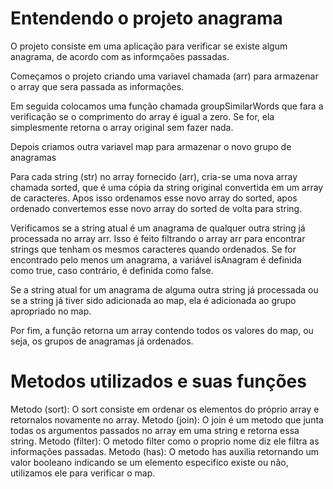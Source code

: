 # Entendendo o projeto anagrama


O projeto consiste em uma aplicação para verificar se existe algum anagrama, de acordo com as informçaões passadas.

Começamos o projeto criando uma variavel chamada (arr) para armazenar o array que sera passada as informações.

Em seguida colocamos uma função chamada groupSimilarWords que fara a verificação se o comprimento do array é igual a zero. Se for, ela simplesmente retorna o array original sem fazer nada.

Depois criamos outra variavel map para armazenar o novo grupo de anagramas

Para cada string (str) no array fornecido (arr), cria-se uma nova array chamada sorted, que é uma cópia da string original convertida em um array de caracteres.
Apos isso ordenamos esse novo array do sorted, apos ordenado convertemos esse novo array do sorted de volta para string.

Verificamos se a string atual é um anagrama de qualquer outra string já processada no array arr.
Isso é feito filtrando o array arr para encontrar strings que tenham os mesmos caracteres quando ordenados. Se for encontrado pelo menos um anagrama, a variável isAnagram é definida como true, caso contrário, é definida como false.

Se a string atual for um anagrama de alguma outra string já processada ou se a string já tiver sido adicionada ao map, ela é adicionada ao grupo apropriado no map.

Por fim, a função retorna um array contendo todos os valores do map, ou seja, os grupos de anagramas já ordenados.

# Metodos utilizados e suas funções

Metodo (sort): O sort consiste em ordenar os elementos do próprio array e retornalos novamente no array.
Metodo (join): O join é um metodo que junta todas os argumentos passados no array em uma string e retorna essa string.
Metodo (filter): O metodo filter como o proprio nome diz ele filtra as informações passadas.
Metodo (has): O metodo has auxilia retornando um valor booleano indicando se um elemento especifico existe ou não, utilizamos ele para verificar o map.




